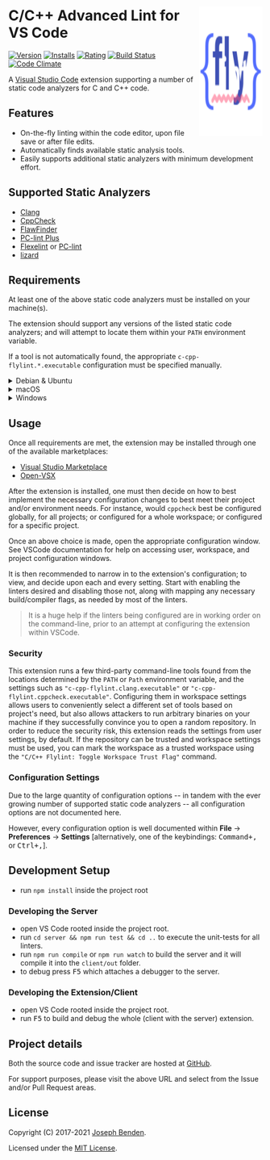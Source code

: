 <div>
<img src="C-Cpp-FlyLint_icon.png" style="display: inline;" align="right" width="25%" height="256" />
<h1>C/C++ Advanced Lint for VS Code</h1>

<div>

[![Version](https://vsmarketplacebadge.apphb.com/version-short/jbenden.c-cpp-flylint.svg)](https://marketplace.visualstudio.com/items?itemName=jbenden.c-cpp-flylint)
[![Installs](https://vsmarketplacebadge.apphb.com/installs-short/jbenden.c-cpp-flylint.svg)](https://marketplace.visualstudio.com/items?itemName=jbenden.c-cpp-flylint)
[![Rating](https://vsmarketplacebadge.apphb.com/rating-short/jbenden.c-cpp-flylint.svg)](https://marketplace.visualstudio.com/items?itemName=jbenden.c-cpp-flylint)
[![Build Status](https://github.com/jbenden/vscode-c-cpp-flylint/workflows/CI/badge.svg?branch=master)](https://github.com/jbenden/vscode-c-cpp-flylint/actions)
[![Code Climate](https://codeclimate.com/github/jbenden/vscode-c-cpp-flylint/badges/gpa.svg)](https://codeclimate.com/github/jbenden/vscode-c-cpp-flylint)

</div>

A [Visual Studio Code](https://code.visualstudio.com/) extension
supporting a number of static code analyzers for C and C++ code.

</div>

## Features

* On-the-fly linting within the code editor, upon file save or after
  file edits.
* Automatically finds available static analysis tools.
* Easily supports additional static analyzers with minimum
  development effort.

## Supported Static Analyzers

* [Clang](https://clang.llvm.org/)
* [CppCheck](http://cppcheck.sourceforge.net/)
* [FlawFinder](https://dwheeler.com/flawfinder/)
* [PC-lint Plus](https://gimpel.com/)
* [Flexelint](http://www.gimpel.com/html/flex.htm) or
  [PC-lint](http://www.gimpel.com/html/pcl.htm)
* [lizard](https://github.com/terryyin/lizard)

## Requirements

At least one of the above static code analyzers must be installed
on your machine(s).

The extension should support any versions of the listed static code
analyzers; and will attempt to locate them within your `PATH`
environment variable.

If a tool is not automatically found, the appropriate
`c-cpp-flylint.*.executable` configuration must be specified manually.

<details>
<summary>Debian & Ubuntu</summary>
<br>

Clang is available via `apt-get`:

    # sudo apt-get install clang

CppCheck is available via `apt-get`:

    # sudo apt-get install cppcheck

Flexelint is commercial software; however, it may be obtained from
the URL mentioned elsewhere in this documentation.

PC-lint and PC-lint Plus are commercial software; however, they may
be obtained from the URL mentioned elsewhere in this documentation.

FlawFinder is available via `pip`:

    # sudo pip install flawfinder

lizard is available via `pip`:

    # sudo pip install lizard

</details>

<details>
<summary>macOS</summary>
<br>
    
For macOS users, Clang is already included when Xcode and its' CLI
tools are installed.

For macOS users, CppCheck can most easily be installed through
[Homebrew](https://brew.sh/).

    # brew install cppcheck

Flexelint is commercial software; however, it may be obtained from
the URL mentioned elsewhere in this documentation.

PC-lint and PC-lint Plus are commercial software; however, they may
be obtained from the URL mentioned elsewhere in this documentation.

</details>

<details>
<summary>Windows</summary>
<br>
    
Windows users may download and install the static code analyzers
from the listed URLs mentioned elsewhere in this documentation.

If PC-lint has been installed, be certain to use the `Flexelint`
configuration sections, specifying the full path and filename
of PC-lint as the `c-cpp-flylint.flexelint.executable`
configuration option.

</details>

## Usage

Once all requirements are met, the extension may be installed through
one of the available marketplaces:

* [Visual Studio Marketplace](https://marketplace.visualstudio.com/items?itemName=jbenden.c-cpp-flylint)
* [Open-VSX](https://open-vsx.org/extension/jbenden/c-cpp-flylint)

After the extension is installed, one must then decide on how to best
implement the necessary configuration changes to best meet their project
and/or environment needs. For instance, would `cppcheck` best be
configured globally, for all projects; or configured for a whole workspace;
or configured for a specific project.

Once an above choice is made, open the appropriate configuration
window. See VSCode documentation for help on accessing user,
workspace, and project configuration windows.

It is then recommended to narrow in to the extension's configuration;
to view, and decide upon each and every setting. Start with enabling
the linters desired and disabling those not, along with mapping any
necessary build/compiler flags, as needed by most of the linters.

> It is a huge help if the linters being configured are in working
> order on the command-line, prior to an attempt at configuring
> the extension within VSCode.

### Security

This extension runs a few third-party command-line tools found from the
locations determined by the `PATH` or `Path` environment variable, and
the settings such as `"c-cpp-flylint.clang.executable"` or
`"c-cpp-flylint.cppcheck.executable"`. Configuring them in workspace
settings allows users to conveniently select a different set of tools
based on project's need, but also allows attackers to run arbitrary
binaries on your machine if they successfully convince you to open a
random repository. In order to reduce the security risk, this extension
reads the settings from user settings, by default. If the repository can
be trusted and workspace settings must be used, you can mark the
workspace as a trusted workspace using the
`"C/C++ Flylint: Toggle Workspace Trust Flag"` command.

### Configuration Settings

Due to the large quantity of configuration options -- in tandem with the
ever growing number of supported static code analyzers -- all
configuration options are not documented here.

However, every configuration option is well documented within
**File** -> **Preferences** -> **Settings** [alternatively, one of the
keybindings: <kbd>Command+,</kbd> or <kbd>Ctrl+,</kbd>].

## Development Setup

* run `npm install` inside the project root

### Developing the Server

* open VS Code rooted inside the project root.
* run `cd server && npm run test && cd ..` to execute the unit-tests for all linters.
* run `npm run compile` or `npm run watch` to build the server
  and it will compile it into the `client/out` folder.
* to debug press <kbd>F5</kbd> which attaches a debugger to the server.

### Developing the Extension/Client

* open VS Code rooted inside the project root.
* run <kbd>F5</kbd> to build and debug the whole (client with the
  server) extension.

## Project details

Both the source code and issue tracker are hosted at
[GitHub](https://github.com/jbenden/vscode-c-cpp-flylint/).

For support purposes, please visit the above URL and select
from the Issue and/or Pull Request areas.

## License

Copyright (C) 2017-2021 [Joseph Benden](mailto:joe@benden.us).

Licensed under the [MIT License](https://opensource.org/licenses/MIT).
